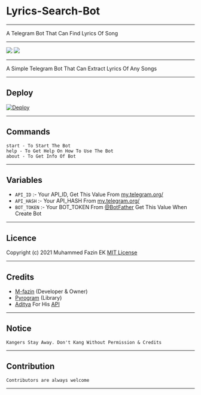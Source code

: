 # Lyrics-Search-Bot
---

A Telegram Bot That Can Find Lyrics Of Song

---

<a href="https://telegram.dog/EKBOTZ_UPDATE"><img src="https://img.shields.io/badge/Telegram-Channel-blue.svg?logo=telegram"></a>
<a href="https://telegram.dog/ekbotz_support"><img src="https://img.shields.io/badge/Telegram-Group-blue.svg?logo=telegram"></a>

---

A Simple Telegram Bot That Can Extract Lyrics Of Any Songs

---

## Deploy

[![Deploy](https://www.herokucdn.com/deploy/button.svg)](https://heroku.com/deploy?template=https://github.com/M-fazin/Lyrics-Search-Bot)

---

## Commands

```
start - To Start The Bot
help - To Get Help On How To Use The Bot
about - To Get Info Of Bot
```

---


## Variables

- `API_ID` :- Your API_ID, Get This Value From [my.telegram.org/](https://my.telegram.org/)
- `API_HASH` :- Your API_HASH From [my.telegram.org/](https://my.telegram.org/)
- `BOT_TOKEN` :- Your BOT_TOKEN From [@BotFather](https://telegram.me/BotFather) Get This Value When Create Bot

---

## Licence

Copyright (c) 2021 Muhammed Fazin EK [MIT License](/LICENSE)

---

## Credits

- [M-fazin](https://github.com/M-fazin) (Developer & Owner)
- [Pyrogram](https://pyrogram.org) (Library)
- [Aditya](https://github.com/xditya) For His [API](https://apis.xditya.me/lyrics?song=)

---

## Notice

`Kangers Stay Away. Don't Kang Without Permission & Credits`

---

## Contribution

```
Contributors are always welcome
```

---
